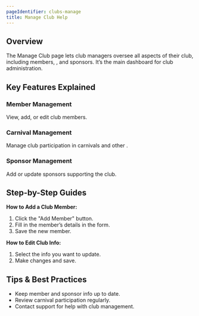 ```yaml
---
pageIdentifier: clubs-manage
title: Manage Club Help
---
```


## Overview
The Manage Club page lets club managers oversee all aspects of their club, including members, , and sponsors. It’s the main dashboard for club administration.

## Key Features Explained
### Member Management
View, add, or edit club members.

### Carnival Management
Manage club participation in carnivals and other .

### Sponsor Management
Add or update sponsors supporting the club.

## Step-by-Step Guides
**How to Add a Club Member:**
1. Click the "Add Member" button.
2. Fill in the member’s details in the form.
3. Save the new member.

**How to Edit Club Info:**
1. Select the info you want to update.
2. Make changes and save.

## Tips & Best Practices
- Keep member and sponsor info up to date.
- Review carnival participation regularly.
- Contact support for help with club management.

